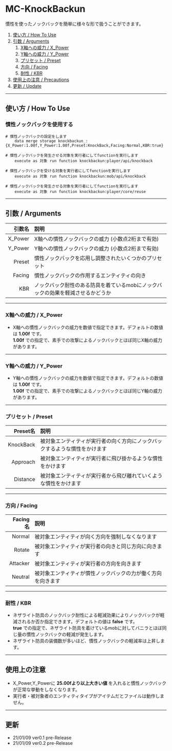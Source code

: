 # MC-KnockBackun
慣性を使ったノックバックを簡単に様々な形で扱うことができます。

1. [使い方 / How To Use](#HowToUse)
1. [引数 / Arguments](#Arguments)
    1. [X軸への威力 / X_Power](#1)
    1. [Y軸への威力 / Y_Power](#2)
    1. [プリセット / Preset](#3)
    1. [方向 / Facing](#4)
    1. [耐性 / KBR](#5)
1. [使用上の注意 / Precautions](#Precautions)
1. [更新 / Update](#Update)

---
<a id="HowToUse"></a>
## 使い方 / How To Use
### 慣性ノックバックを使用する
```
# 慣性ノックバックの設定をします
    data merge storage knockbackun_: {X_Power:1.00f,Y_Power:1.00f,Preset:KnockBack,Facing:Normal,KBR:true}

# 慣性ノックバックを発生させる対象を実行者にしてfunctionを実行します
    execute as 対象 run function knockbackun:player/api/knockback

# 慣性ノックバックを受ける対象を実行者にしてfunctionを実行します
    execute as 対象 run function knockbackun:mob/api/knockback

# 慣性ノックバックを発生させる対象を実行者にしてfunctionを実行します
    execute as 対象 run function knockbackun:player/core/reuse
```

---
<A id="Arguments"></a>
## 引数 / Arguments

| 引数名 | 説明 |
| -: | :- |
| X_Power | X軸への慣性ノックバックの威力 (小数点2桁まで有効) |
| Y_Power | Y軸への慣性ノックバックの威力 (小数点2桁まで有効) |
| Preset | 慣性ノックバックを応用し調整されたいくつかのプリセット |
| Facing | 慣性ノックバックの作用するエンティティの向き |
| KBR | ノックバック耐性のある防具を着ているmobにノックバックの効果を軽減させるかどうか |

---
<A id="1"></a>
### X軸への威力 / X_Power
* X軸への慣性ノックバックの威力を数値で指定できます。デフォルトの数値は **1.00f** です。  
**1.00f** での指定で、素手での攻撃によるノックバックとほぼ同じX軸の威力があります。

---
<A id="2"></a>
### Y軸への威力 / Y_Power
* Y軸への慣性ノックバックの威力を数値で指定できます。デフォルトの数値は **1.00f** です。  
**1.00f** での指定で、素手での攻撃によるノックバックとほぼ同じY軸の威力があります。

---
<A id="3"></a>
### プリセット / Preset
| Preset名 | 説明 |
| -: | :- |
| KnockBack | 被対象エンティティが実行者の向く方向にノックバックするような慣性をかけます |
| Approach | 被対象エンティティが実行者に飛び掛かるような慣性をかけます |
| Distance | 被対象エンティティが実行者から飛び離れていくような慣性をかけます |

---
<A id="4"></a>
### 方向 / Facing
| Facing名 | 説明 |
| -: | :- |
| Normal | 被対象エンティティが向く方向を強制しなくなります |
| Rotate | 被対象エンティティが実行者の向きと同じ方向に向きます |
| Attacker | 被対象エンティティが実行者の方向を向きます |
| Neutral | 被対象エンティティが慣性ノックバックの力が働く方向を向きます |

---
<A id="5"></a>
### 耐性 / KBR
* ネザライト防具のノックバック耐性による軽減効果によりノックバックが軽減されるか否か指定できます。デフォルトの値は **false** です。  
**true** での指定で、ネザライト防具を着けているmobに対してバニラとほぼ同じ量の慣性ノックバックの軽減が発生します。  
* ネザライト防具の装備数が多いほど、慣性ノックバックの軽減率は上昇します。

---
<a id="Precautions"></a>
## 使用上の注意
* X_Power,Y_Powerに **25.00fより以上大きい値** を入れると慣性ノックバックが正常な挙動をしなくなります。
* 実行者・被対象者のエンティティタイプがアイテムだとファイルは動作しません。

---
<A id="Update"></a>
## 更新
* 21/01/09 ver0.1 pre-Release
* 21/01/09 ver0.2 pre-Release
